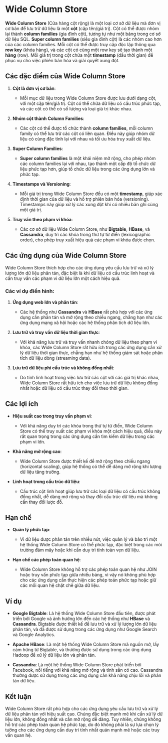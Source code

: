 # Wide Column Store

**Wide Column Store** (Cửa hàng cột rộng) là một loại cơ sở dữ liệu mà đơn vị cơ bản để lưu trữ dữ liệu là một **cột** (cặp tên/giá trị). Cột có thể được nhóm lại thành **column families** (gia đình cột), tương tự như một bảng trong cơ sở dữ liệu SQL. **Super column families** (siêu gia đình cột) là các nhóm cao hơn của các column families. Mỗi cột có thể được truy cập độc lập thông qua **row key** (khóa hàng), và các cột có cùng một row key sẽ tạo thành một **hàng** (row). Mỗi giá trị trong cột chứa một **timestamp** (dấu thời gian) để phục vụ cho việc phiên bản hóa và giải quyết xung đột.

## Các đặc điểm của Wide Column Store

1. **Cột là đơn vị cơ bản**:
   - Mỗi mục dữ liệu trong Wide Column Store được lưu dưới dạng cột, với một cặp tên/giá trị. Cột có thể chứa dữ liệu có cấu trúc phức tạp, và các cột có thể có số lượng và loại giá trị khác nhau.

2. **Nhóm cột thành Column Families**:
   - Các cột có thể được tổ chức thành **column families**, mỗi column family có thể lưu trữ các cột có liên quan. Điều này giúp nhóm dữ liệu có cùng đặc tính lại với nhau và tối ưu hóa truy xuất dữ liệu.
   
3. **Super Column Families**:
   - **Super column families** là một khái niệm mở rộng, cho phép nhóm các column families lại với nhau, tạo thành một cấp độ tổ chức dữ liệu phức tạp hơn, giúp tổ chức dữ liệu trong các ứng dụng lớn và phức tạp.

4. **Timestamps và Versioning**:
   - Mỗi giá trị trong Wide Column Store đều có một **timestamp**, giúp xác định thời gian của dữ liệu và hỗ trợ phiên bản hóa (versioning). Timestamps này giúp xử lý các xung đột khi có nhiều bản ghi cùng một giá trị.

5. **Truy vấn theo phạm vi khóa**:
   - Các cơ sở dữ liệu Wide Column Store, như **Bigtable**, **HBase**, và **Cassandra**, duy trì các khóa trong thứ tự từ điển (lexicographic order), cho phép truy xuất hiệu quả các phạm vi khóa được chọn.

## Các ứng dụng của Wide Column Store

Wide Column Store thích hợp cho các ứng dụng yêu cầu lưu trữ và xử lý lượng lớn dữ liệu phân tán, đặc biệt là khi dữ liệu có cấu trúc linh hoạt và cần truy vấn các phạm vi dữ liệu lớn một cách hiệu quả.

### Các ví dụ điển hình:

1. **Ứng dụng web lớn và phân tán**:
   - Các hệ thống như **Cassandra** và **HBase** rất phù hợp với các ứng dụng cần phân tán và mở rộng theo chiều ngang, chẳng hạn như các ứng dụng mạng xã hội hoặc các hệ thống phân tích dữ liệu lớn.
   
2. **Lưu trữ và truy vấn dữ liệu thời gian thực**:
   - Với khả năng lưu trữ và truy vấn nhanh chóng dữ liệu theo phạm vi khóa, các Wide Column Store rất hữu ích trong các ứng dụng cần xử lý dữ liệu thời gian thực, chẳng hạn như hệ thống giám sát hoặc phân tích dữ liệu dòng (streaming data).

3. **Lưu trữ dữ liệu phi cấu trúc và không đồng nhất**:
   - Do tính linh hoạt trong việc lưu trữ các cột với các giá trị khác nhau, Wide Column Store rất hữu ích cho việc lưu trữ dữ liệu không đồng nhất hoặc dữ liệu có cấu trúc thay đổi theo thời gian.

## Các lợi ích

- **Hiệu suất cao trong truy vấn phạm vi**:
   - Với khả năng duy trì các khóa trong thứ tự từ điển, Wide Column Store có thể truy xuất các phạm vi khóa một cách hiệu quả, điều này rất quan trọng trong các ứng dụng cần tìm kiếm dữ liệu trong các phạm vi lớn.
   
- **Khả năng mở rộng cao**:
   - Wide Column Store được thiết kế để mở rộng theo chiều ngang (horizontal scaling), giúp hệ thống có thể dễ dàng mở rộng khi lượng dữ liệu tăng trưởng.

- **Linh hoạt trong cấu trúc dữ liệu**:
   - Cấu trúc cột linh hoạt giúp lưu trữ các loại dữ liệu có cấu trúc không đồng nhất, dễ dàng mở rộng và thay đổi cấu trúc dữ liệu mà không cần thay đổi lược đồ.

## Hạn chế

- **Quản lý phức tạp**:
   - Vì dữ liệu được phân tán trên nhiều nút, việc quản lý và bảo trì một hệ thống Wide Column Store có thể phức tạp, đặc biệt trong các môi trường đám mây hoặc khi cần duy trì tính toàn vẹn dữ liệu.

- **Hạn chế các phép toán quan hệ**:
   - Wide Column Store không hỗ trợ các phép toán quan hệ như JOIN hoặc truy vấn phức tạp giữa nhiều bảng, vì vậy nó không phù hợp cho các ứng dụng cần thực hiện các phép toán phức tạp hoặc giữ các mối quan hệ chặt chẽ giữa dữ liệu.

## Ví dụ

- **Google Bigtable**: Là hệ thống Wide Column Store đầu tiên, được phát triển bởi Google và ảnh hưởng lớn đến các hệ thống như **HBase** và **Cassandra**. Bigtable được thiết kế để lưu trữ và xử lý lượng lớn dữ liệu phân tán, và đã được sử dụng trong các ứng dụng như Google Search và Google Analytics.

- **Apache HBase**: Là một hệ thống Wide Column Store mã nguồn mở, lấy cảm hứng từ Bigtable, và thường được sử dụng trong các ứng dụng Hadoop để xử lý dữ liệu lớn và phân tán.

- **Cassandra**: Là một hệ thống Wide Column Store phát triển bởi Facebook, nổi tiếng với khả năng mở rộng và tính sẵn có cao. Cassandra thường được sử dụng trong các ứng dụng cần khả năng chịu lỗi và phân tán dữ liệu.

## Kết luận

Wide Column Store rất phù hợp cho các ứng dụng yêu cầu lưu trữ và xử lý dữ liệu phân tán với hiệu suất cao. Chúng đặc biệt mạnh mẽ khi cần xử lý dữ liệu lớn, không đồng nhất và cần mở rộng dễ dàng. Tuy nhiên, chúng không hỗ trợ các phép toán quan hệ phức tạp, do đó không phải là sự lựa chọn lý tưởng cho các ứng dụng cần duy trì tính nhất quán mạnh mẽ hoặc các truy vấn quan hệ.